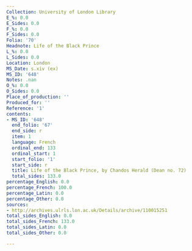 ```yaml
---
Collection: University of London Library
E_%: 0.0
E_Sides: 0.0
F_%: 0.0
F_Sides: 0.0
Folia: '70'
Headnote: Life of the Black Prince
L_%: 0.0
L_Sides: 0.0
Location: London
MS_Date: s.xiv (ex)
MS_ID: '648'
Notes: .nan
O_%: 0.0
O_Sides: 0.0
Place_of_production: ''
Produced_for: ''
Reference: '1'
contents:
- MS_ID: '648'
  end_folio: '67'
  end_side: r
  item: 1
  language: French
  ordinal_end: 133
  ordinal_start: 1
  start_folio: '1'
  start_side: r
  title: Life of the Black Prince, by Chandos Herald (Dean no. 72)
  total_sides: 133.0
percentage_English: 0.0
percentage_French: 100.0
percentage_Latin: 0.0
percentage_Other: 0.0
sources:
- http://archives.ulrls.lon.ac.uk/Details/archive/110015251
total_sides_English: 0.0
total_sides_French: 133.0
total_sides_Latin: 0.0
total_sides_Other: 0.0

---
```

